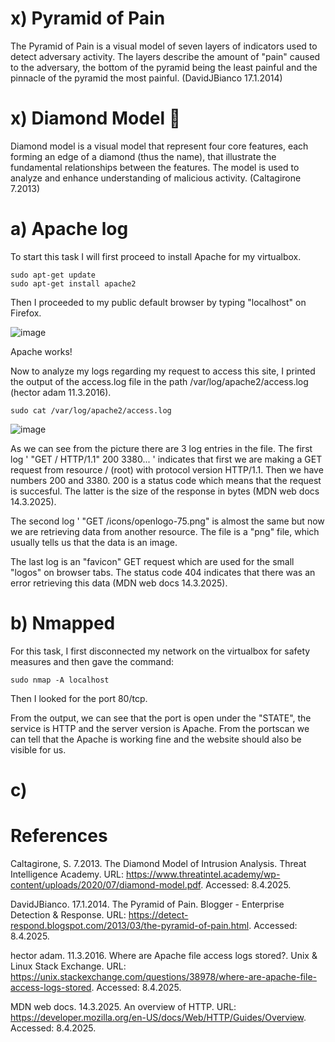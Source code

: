 # x) Pyramid of Pain 
The Pyramid of Pain is a visual model of seven layers of indicators used to detect adversary activity. 
The layers describe the amount of "pain" caused to the adversary, the bottom of the pyramid being the least painful and the pinnacle of the pyramid the most painful. (DavidJBianco 17.1.2014)


# x) Diamond Model 💎
Diamond model is a visual model that represent four core features, each forming an edge of a diamond (thus the name), that illustrate the fundamental relationships between the features. 
The model is used to analyze and enhance understanding of malicious activity. (Caltagirone 7.2013)


# a) Apache log
To start this task I will first proceed to install Apache for my virtualbox.

    sudo apt-get update
    sudo apt-get install apache2

Then I proceeded to my public default browser by typing "localhost" on Firefox.

![image](https://github.com/user-attachments/assets/4fdfb7d6-7c98-4f1d-ac2b-66e0657848f7)

Apache works!

Now to analyze my logs regarding my request to access this site, I printed the output of the access.log file in the path /var/log/apache2/access.log (hector adam 11.3.2016).

    sudo cat /var/log/apache2/access.log

![image](https://github.com/user-attachments/assets/c5d7112c-f248-4e46-8d47-3e95c858e1cd)

As we can see from the picture there are 3 log entries in the file. The first log ' "GET / HTTP/1.1" 200 3380... ' indicates that first we are making a GET request from resource / (root) with protocol version HTTP/1.1.
Then we have numbers 200 and 3380. 200 is a status code which means that the request is succesful. The latter is the size of the response in bytes (MDN web docs 14.3.2025).

The second log ' "GET /icons/openlogo-75.png" is almost the same but now we are retrieving data from another resource. The file is a "png" file, which usually tells us that the data is an image.

The last log is an "favicon" GET request which are used for the small "logos" on browser tabs. The status code 404 indicates that there was an error retrieving this data (MDN web docs 14.3.2025).


# b) Nmapped
For this task, I first disconnected my network on the virtualbox for safety measures and then gave the command:

    sudo nmap -A localhost

Then I looked for the port 80/tcp.

From the output, we can see that the port is open under the "STATE", the service is HTTP and the server version is Apache.
From the portscan we can tell that the Apache is working fine and the website should also be visible for us.

# c) 


# References

Caltagirone, S. 7.2013. The Diamond Model of Intrusion Analysis. Threat Intelligence Academy. URL: https://www.threatintel.academy/wp-content/uploads/2020/07/diamond-model.pdf. Accessed: 8.4.2025.

DavidJBianco. 17.1.2014. The Pyramid of Pain. Blogger - Enterprise Detection & Response. URL: https://detect-respond.blogspot.com/2013/03/the-pyramid-of-pain.html. Accessed: 8.4.2025.

hector adam. 11.3.2016. Where are Apache file access logs stored?. Unix & Linux Stack Exchange. URL: https://unix.stackexchange.com/questions/38978/where-are-apache-file-access-logs-stored. Accessed: 8.4.2025.

MDN web docs. 14.3.2025. An overview of HTTP. URL: https://developer.mozilla.org/en-US/docs/Web/HTTP/Guides/Overview. Accessed: 8.4.2025.
